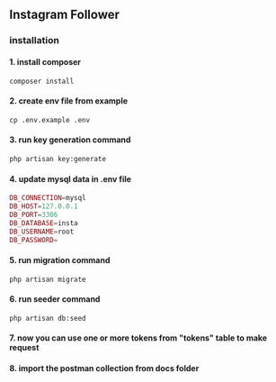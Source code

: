 ## Instagram Follower

### installation

#### 1. install composer
```shell
composer install
```
#### 2. create env file from example 
```shell
cp .env.example .env
```
#### 3. run key generation command
```shell
php artisan key:generate
```
#### 4. update mysql data in .env file
```php
DB_CONNECTION=mysql
DB_HOST=127.0.0.1
DB_PORT=3306
DB_DATABASE=insta
DB_USERNAME=root
DB_PASSWORD=
```
#### 5. run migration command
```shell
php artisan migrate
```
#### 6. run seeder command
```shell
php artisan db:seed
```
#### 7. now you can use one or more tokens from "tokens" table to make request
#### 8. import the postman collection from docs folder

